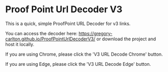 # Proof Point Url Decoder V3
This is a quick, simple ProofPoint URL Decoder for v3 links.

You can access the decoder here: https://gregory-carlton.github.io/ProofPointUrlDecoderV3/ or download the project and host it locally.

If you are using Chrome, please click the 'V3 URL Decode Chrome' button.

If you are using Edge, please click the 'V3 URL Decode Edge' button.
